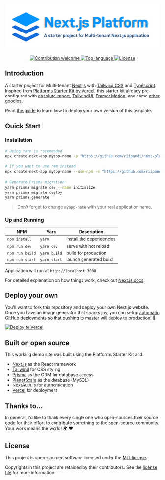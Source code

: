 <p align="center"><img src="./public/banner.png" width="500" height="150" alt="Project Logo"></p>
<p align="center">
    <a href="https://github.com/riipandi/next-platform/pulse">
        <img src="https://img.shields.io/badge/Contributions-welcome-blue.svg?style=flat-square" alt="Contribution welcome">
    </a>
    <a href="https://github.com/riipandi/next-platform">
        <img src="https://img.shields.io/github/languages/top/riipandi/next-platform?style=flat-square" alt="Top language">
    </a>
    <a href="https://aris.mit-license.org">
        <img src="https://img.shields.io/github/license/riipandi/next-platform?style=flat-square" alt="License">
    </a>
</p>

## Introduction

A starter project for Multi-tenant [Next.js](https://nextjs.org/) with [Tailwind CSS](https://tailwindcss.com)
and [Typescript](https://www.typescriptlang.org/). Inspired from [Platforms Starter Kit by Vercel](https://github.com/riipandi/next-platform), 
this starter kit already pre-configured with [absolute import](https://jsdev.org/env/nodejs/absolute-path-imports/),
[TailwindUI](https://tailwindui.com), [Framer Motion](https://www.framer.com/motion/), and some [other goodies](./package.json).

Read [the guide](https://vercel.com/guides/nextjs-multi-tenant-application) to learn 
how to deploy your own version of this template.

## Quick Start

### Installation

```bash
# Using Yarn is recomended
npx create-next-app myapp-name -e "https://github.com/riipandi/next-platform"

# If you want to use npm instead
npx create-next-app myapp-name --use-npm -e "https://github.com/riipandi/next-platform"

# Generate Prisma migration
yarn prisma migrate dev --name initialize
yarn prisma migrate deploy
yarn prisma generate
```

> Don't forget to change `myapp-name` with your real application name.

### Up and Running

| NPM             | Yarn         | Description              |
| --------------- | ------------ | ------------------------ |
| `npm install`   | `yarn`       | install the dependencies |
| `npm run dev`   | `yarn dev`   | serve with hot reload    |
| `npm run build` | `yarn build` | build for production     |
| `npm run start` | `yarn start` | launch generated build   |

Application will run at `http://localhost:3000`

For detailed explanation on how things work, check out [Next.js docs](https://nextjs.org/docs/getting-started).

## Deploy your own

You'll want to fork this repository and deploy your own Next.js website. Once you have an
image generator that sparks joy, you can setup [automatic GitHub](https://vercel.com/github)
deployments so that pushing to master will deploy to production! 🚀

[![Deploy to Vercel](https://vercel.com/button)](https://vercel.com/new/git/external?repository-url=https%3A%2F%2Fgithub.com%2Friipandi%2Fnext-platform)

## Built on open source

This working demo site was built using the Platforms Starter Kit and:

- [Next.js](https://nextjs.org/) as the React framework
- [Tailwind](https://tailwindcss.com/) for CSS styling
- [Prisma](https://prisma.io/) as the ORM for database access
- [PlanetScale](https://planetscale.com/) as the database (MySQL)
- [NextAuth.js](https://next-auth.js.org/) for authentication
- [Vercel](http://vercel.com/) for deployment

## Thanks to...

In general, I'd like to thank every single one who open-sources their
source code for their effort to contribute something to the open-source
community. Your work means the world! 🌍 ❤️

## License

This project is open-sourced software licensed under the [MIT license](https://aris.mit-license.org).

Copyrights in this project are retained by their contributors.
See the [license file](./license.txt) for more information.
